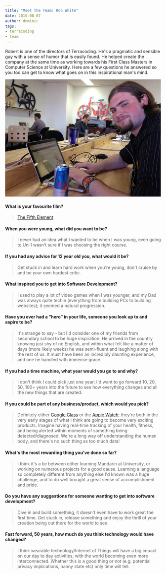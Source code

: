 ```yaml
---
title: "Meet the Team: Rob White"
date: 2015-08-07
author: dominic
tags:
- terracoding
- team
---
```


Robert is one of the directors of Terracoding. He's a pragmatic and sensible guy with a sense of humor that is easily found. He helped create the company at the same time as working towards his First Class Masters in Computer Science at University. Here are a few questions he answered so you too can get to know what goes on in this inspirational man's mind.

<img src="/blog/meet-the-team-robert-white/robert-white.png" alt="Robert White" class="img-responsive">

#### What is your favourite film?

> [The Fifth Element][tfe]

#### When you were young, what did you want to be?

> I never had an idea what I wanted to be when I was young, even going to Uni I wasn't sure if I was choosing the right course.

#### If you had any advice for 12 year old you, what would it be?

> Get stuck in and learn hard work when you're young, don't cruise by and be your own hardest critic.

#### What inspired you to get into Software Development?

> I used to play a lot of video games when I was younger, and my Dad was always quite techie (everything from building PCs to building websites); it seemed a natural progression.

#### Have you ever had a “hero” in your life, someone you look up to and aspire to be?

> It's strange to say - but I'd consider one of my friends from secondary school to be huge inspiration. He arrived in the country knowing just shy of no English, and within what felt like a matter of days (more likely weeks) he was semi-fluent and laughing along with the rest of us. It must have been an incredibly daunting experience, and one he handled with immense grace.

#### If you had a time machine, what year would you go to and why?

> I don't think I could pick just one year; I'd want to go forward 10, 20, 50, 100+ years into the future to see how everything changes and all the new things that are created.

#### If you could be part of any business/product, which would you pick?

> Definitely either [Google Glass][gg] or the [Apple Watch][aw]; they're both in the very early stages of what I think are going to become very exciting products. Imagine having real-time tracking of your health, fitness, and being alerted within moments of something being detected/diagnosed. We're a long way off understanding the human body, and there's no such thing as too much data!

#### What's the most rewarding thing you've done so far?

> I think it's a tie between either learning Mandarin at University, or working on numerous projects for a good cause. Learning a language so completely different from anything else I'd known was a huge challenge, and to do well brought a great sense of accomplishment and pride.

#### Do you have any suggestions for someone wanting to get into software development?

> Dive in and build something, it doesn't even have to work great the first time. Get stuck in, release something and enjoy the thrill of your creation being out there for the world to see.

#### Fast forward, 50 years, how much do you think technology would have changed?

> I think wearable technology/Internet of Things will have a big impact on our day to day activities, with the world becoming even more interconnected. Whether this is a good thing or not (e.g. potential privacy implications, nanny state etc) only time will tell.


[gg]: https://www.google.co.uk/intl/en/glass/start/
[aw]: http://www.apple.com/uk/watch/
[tfe]: http://www.imdb.com/title/tt0119116/
